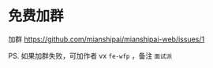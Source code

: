 # 免费加群

加群 https://github.com/mianshipai/mianshipai-web/issues/1

PS. 如果加群失败，可加作者 vx `fe-wfp` ，备注 `面试派`

